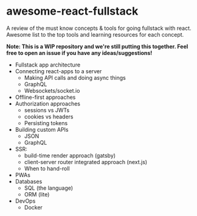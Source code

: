 # awesome-react-fullstack

A review of the must know concepts & tools for going fullstack with react. Awesome list to the top tools and learning resources for each concept.

**Note: This is a WIP repository and we're still putting this together. Feel free to open an issue if you have any ideas/suggestions!**

- Fullstack app architecture
- Connecting react-apps to a server
    - Making API calls and doing async things
    - GraphQL
    - Websockets/socket.io
- Offline-first approaches
- Authorization approaches
    - sessions vs JWTs
    - cookies vs headers
    - Persisting tokens
- Building custom APIs
    - JSON
    - GraphQL
- SSR:
    - build-time render approach (gatsby)
    - client-server router integrated approach (next.js)
    - When to hand-roll
- PWAs
- Databases
    - SQL (the language)
    - ORM (lite)
- DevOps
    - Docker
